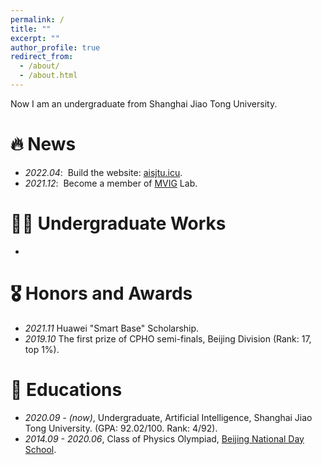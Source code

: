 ```yaml
---
permalink: /
title: ""
excerpt: ""
author_profile: true
redirect_from: 
  - /about/
  - /about.html
---
```


<span class='anchor' id='about-me'></span>

Now I am an undergraduate from Shanghai Jiao Tong University.

# 🔥 News

- *2022.04*: &nbsp;Build the website: [aisjtu.icu](https://www.aisjtu.icu).
- *2021.12*: &nbsp;Become a member of [MVIG](https://www.mvig.org) Lab.

# 👨‍💻 Undergraduate Works

- 

# 🎖 Honors and Awards

- *2021.11* Huawei "Smart Base" Scholarship.
- *2019.10* The first prize of CPHO semi-finals, Beijing Division (Rank: 17, top 1%).

# 📖 Educations
- *2020.09 - (now)*, Undergraduate, Artificial Intelligence, Shanghai Jiao Tong University. (GPA: 92.02/100. Rank: 4/92).
- *2014.09 - 2020.06*, Class of Physics Olympiad, [Beijing National Day School](http://www.bndsedu.com).

